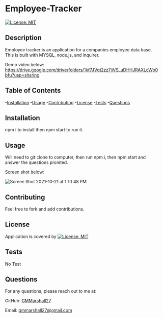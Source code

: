# Employee-Tracker
[![License: MIT](https://img.shields.io/badge/License-MIT-yellow.svg)](https://opensource.org/licenses/MIT)

  ## Description

  Employee tracker is an application for a companies employee data base. This is built with MYSQL, node.js, and inquirer.

  Demo video below:
  https://drive.google.com/drive/folders/1kf7JVqt2zz7jiVS_uDHHJRAXLcWp0bfu?usp=sharing

  ## Table of Contents

  -[Installation](#installation)
  -[Usage](#usage)
  -[Contributing](#contributing)
  -[License](#license)
  -[Tests](#tests)
  -[Questions](#questions)

  ## Installation

  npm i to install then npm start to run it.


  ## Usage

  Will need to git clone to computer, then run npm i, then npm start and answer the questions promted. 

Screen shot below:

![Screen Shot 2021-10-21 at 1 10 48 PM](https://user-images.githubusercontent.com/84820751/138325378-e3a47efd-1b58-4f37-92a2-2e8c288ce034.png)


  ## Contributing

  Feel free to fork and add contributions.


  ## License

 Application is covered by [![License: MIT](https://img.shields.io/badge/License-MIT-yellow.svg)](https://opensource.org/licenses/MIT)

  

  ## Tests

  No Test


  ## Questions


  For any questions, please reach out to me at:

  GitHub: [GMMarshall27](https://github.com/GMMarshall27)

  Email: gmmarshall27@gmail.com